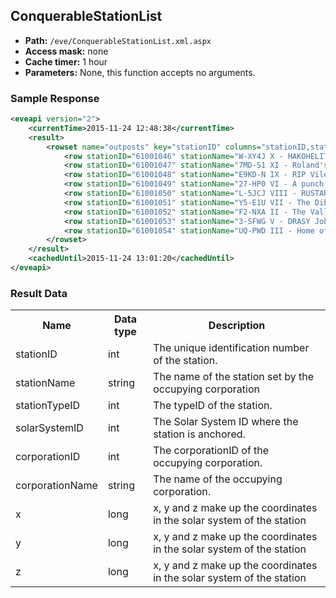 ## ConquerableStationList

* __Path:__ ``/eve/ConquerableStationList.xml.aspx``
* __Access mask:__ none
* __Cache timer:__ 1 hour
* __Parameters:__ None, this function accepts no arguments.

### Sample Response

```xml
<eveapi version="2">
    <currentTime>2015-11-24 12:48:38</currentTime>
    <result>
        <rowset name="outposts" key="stationID" columns="stationID,stationName,stationTypeID,solarSystemID,corporationID,corporationName,x,y,z">
            <row stationID="61001046" stationName="W-XY4J X - HAKOHELITO" stationTypeID="21646" solarSystemID="30001105" corporationID="98315839" corporationName="Intergalactic Conquest and Development" x="394820444160" y="-18220769280" z="-6131542302720"/>
            <row stationID="61001047" stationName="7MD-S1 XI - Roland's Place" stationTypeID="21645" solarSystemID="30001232" corporationID="98132485" corporationName="Bailiffs" x="-2950319185920" y="-500139909120" z="2101918064640"/>
            <row stationID="61001048" stationName="E9KD-N IX - RIP Vile Rat" stationTypeID="21645" solarSystemID="30003694" corporationID="418183520" corporationName="EXPCS Corp" x="1474703155200" y="-198735421440" z="450142740480"/>
            <row stationID="61001049" stationName="27-HP0 VI - A punch in the face" stationTypeID="21644" solarSystemID="30000832" corporationID="98384608" corporationName="SN Holdings" x="785816985600" y="4615004160" z="-576230154240"/>
            <row stationID="61001050" stationName="L-5JCJ VIII - RUSTARBASE" stationTypeID="21645" solarSystemID="30002142" corporationID="98160985" corporationName="LUX AETERNA INT" x="-2645266391040" y="533918883840" z="-6264785510400"/>
            <row stationID="61001051" stationName="Y5-E1U VII - The Dibby Parlour" stationTypeID="21646" solarSystemID="30000729" corporationID="98415166" corporationName="Zero.Four Holdings" x="-1276127109120" y="32335749120" z="4544564551680"/>
            <row stationID="61001052" stationName="F2-NXA II - The Valley of Eternal Night" stationTypeID="21645" solarSystemID="30000695" corporationID="98025393" corporationName="Fleet of the Eternal Night" x="-47411404800" y="7704944640" z="139655454720"/>
            <row stationID="61001053" stationName="3-SFWG V - DRASY Jobcenter" stationTypeID="21644" solarSystemID="30001212" corporationID="98278570" corporationName="Das Raumfahrer Syndikat" x="922842685440" y="85610864640" z="-2470096035840"/>
            <row stationID="61001054" stationName="UQ-PWD III - Home of the Demon Clown Legion" stationTypeID="21646" solarSystemID="30001208" corporationID="261632485" corporationName="Fink Operations" x="-49921351680" y="4879687680" z="-123196661760"/>
        </rowset>
    </result>
    <cachedUntil>2015-11-24 13:01:20</cachedUntil>
</eveapi>
```

### Result Data

<table>
    <tbody>
        <tr>
            <th>Name</th>
            <th>Data type</th>
            <th>Description</th>
        </tr>
        <tr>
            <td>stationID</td>
            <td>int</td>
            <td>The unique identification number of the station.</td>
        </tr>
        <tr>
            <td>stationName</td>
            <td>string</td>
            <td>The name of the station set by the occupying corporation</td>
        </tr>
        <tr>
            <td>stationTypeID</td>
            <td>int</td>
            <td>The typeID of the station.</td>
        </tr>
        <tr>
            <td>solarSystemID</td>
            <td>int</td>
            <td>The Solar System ID where the station is anchored.</td>
        </tr>
        <tr>
            <td>corporationID</td>
            <td>int</td>
            <td>The corporationID of the occupying corporation.</td>
        </tr>
        <tr>
            <td>corporationName</td>
            <td>string</td>
            <td>The name of the occupying corporation.</td>
        </tr>
        <tr>
            <td>x</td>
            <td>long</td>
            <td>x, y and z make up the coordinates in the solar system of the station</td>
        </tr>
        <tr>
            <td>y</td>
            <td>long</td>
            <td>x, y and z make up the coordinates in the solar system of the station</td>
        </tr>
        <tr>
            <td>z</td>
            <td>long</td>
            <td>x, y and z make up the coordinates in the solar system of the station</td>
        </tr>
    </tbody>
</table>
